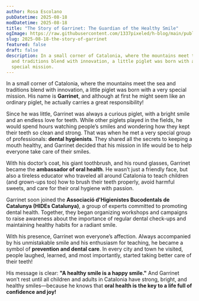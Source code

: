 ```yaml
---
author: Rosa Escolano
pubDatetime: 2025-08-18
modDatetime: 2025-08-18
title: "The Story of Garrinet: The Guardian of the Healthy Smile"
ogImage: https://raw.githubusercontent.com/1337pixeled/h-blog/main/public/assets/garrinet.webp
slug: 2025-08-18-the-story-of-garrinet
featured: false
draft: false
description: In a small corner of Catalonia, where the mountains meet the sea
  and traditions blend with innovation, a little piglet was born with a very
  special mission.
---
```

In a small corner of Catalonia, where the mountains meet the sea and traditions blend with innovation, a little piglet was born with a very special mission. His name is **Garrinet**, and although at first he might seem like an ordinary piglet, he actually carries a great responsibility!

Since he was little, Garrinet was always a curious piglet, with a bright smile and an endless love for teeth. While other piglets played in the fields, he would spend hours watching people’s smiles and wondering how they kept their teeth so clean and strong. That was when he met a very special group of professionals: **dental hygienists**. They shared all the secrets to keeping a mouth healthy, and Garrinet decided that his mission in life would be to help everyone take care of their smiles.

With his doctor’s coat, his giant toothbrush, and his round glasses, Garrinet became the **ambassador of oral health**. He wasn’t just a friendly face, but also a tireless educator who traveled all around Catalonia to teach children (and grown-ups too) how to brush their teeth properly, avoid harmful sweets, and care for their oral hygiene with passion.

Garrinet soon joined the **Associació d'Higienistes Bucodentals de Catalunya (HIDEs Catalunya)**, a group of experts committed to promoting dental health. Together, they began organizing workshops and campaigns to raise awareness about the importance of regular dental check-ups and maintaining healthy habits for a radiant smile.

With his presence, Garrinet won everyone’s affection. Always accompanied by his unmistakable smile and his enthusiasm for teaching, he became a symbol of **prevention and dental care**. In every city and town he visited, people laughed, learned, and most importantly, started taking better care of their teeth!

His message is clear: **"A healthy smile is a happy smile."** And Garrinet won’t rest until all children and adults in Catalonia have strong, bright, and healthy smiles—because he knows that **oral health is the key to a life full of confidence and joy!**